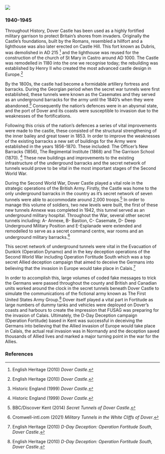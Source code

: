 <a href="https://dev.visual-essays.app"><img src="https://dev-visual-essays.netlify.app/images/ve-button.png"></a> 

<param ve-config title="The secret war tunnels of Dover Castle"author="Brooke Altringham" layout="vtl"banner="https://upload.wikimedia.org/wikipedia/commons/9/9b/Dover_Castle_20180901.jpg" label=" Dover Castle" attribution="Suicasmo"url="https://upload.wikimedia.org/wikipedia/commons/9/9b/Dover_Castle_20180901.jpg"> 

<param ve-entity eid="Q950970" aliases="Dover Castle"> 

### 1940-1945 

Throughout History, Dover Castle has been used as a highly fortified military garrison to protect Britain’s shores from invaders. Originally the Castle’s foundations, built by the Romans, resembled a hillfort and a lighthouse was also later erected on Castle Hill. This fort known as Dubris, was demolished in AD 215 [^ref1] and the lighthouse was reused for the construction of the church of St Mary in Castro around AD 1000. The Castle was remodelled in 1180 into the one we recognise today; the rebuilding was established by Henry II who created the most advanced castle design in Europe.[^ref2]  
<param ve-image url="images/Roman Pharos.jpg" label="Roman Pharos, Dover" attribution="Postcard c.1920s"> 

By the 1800s, the castle had become a formidable artillery fortress and barracks. During the Georgian period when the secret war tunnels were first established, these tunnels were known as the Casemates and they served as an underground barracks for the army until the 1840’s when they were abandoned.[^ref3] Consequently the nation’s defences were in an abysmal state, and the port of Dover and its coasts were susceptible to invasion due to the weaknesses of the fortifications.  

Following this crisis of the nation’s defences a series of vital improvements were made to the castle, these consisted of the structural strengthening of the inner bailey and great tower in 1853. In order to improve the weaknesses of the existing barracks a new set of buildings for the Army were established in the years 1856-1870. These included: The Officer’s New Barracks (1856), The Regimental Institute (1868) and The Garrison School (1870). [^ref4] These new buildings and improvements to the existing infrastructure of the underground barracks and the secret network of tunnels would prove to be vital in the most important stages of the Second World War. 
<param ve-image url="images/DoverCastle.jpg "label="painting, Dover" attribution="Photograph of illustration"> 

During the Second World War, Dover Castle played a vital role in the strategic operations of the British Army. Firstly, the Castle was home to the only underground barracks in the country as it’s secret network of seven tunnels were able to accommodate around 2,000 troops.[^ref5] In order to manage this volume of soldiers, two new levels were built, the first of these new tunnels Annexe was completed in 1942, this tunnel served as an underground military hospital. Throughout the War, several other secret tunnels including: A- Annexe, B- Bastion, C- Casemate, D- Deep Underground Military Position and E-Esplanade were extended and remodelled to serve as a secret command centre, war rooms and an underground military barracks.[^ref6]  
<param ve-image url="images/brooke.jpg” label="Illustration of the secret war tunnels, Dover” attribution="Painting by Brooke Altringham"> 

This secret network of underground tunnels were vital in the Evacuation of Dunkirk (Operation Dynamo) and in the key deception operations of the Second World War including Operation Fortitude South which was a top secret Allied deception campaign that aimed to deceive the Germans into believing that the invasion in Europe would take place in Calais.[^ref7]  
<param ve-image url="https://upload.wikimedia.org/wikipedia/commons/5/54/Dummy_Vehicles_and_Equipment_USED_For_Deception_during_the_Second_World_War_H42531.jpg" label="Photograph of a dummy tank, Dover" attribution="War Office official photographer, Public domain, via Wikimedia Commons"> 

In order to accomplish this, large volumes of coded fake messages to trick the Germans were passed throughout the county and British and Canadian units worked around the clock in the secret tunnels beneath Dover Castle to simulate the communications of the fictional army known as The First United States Army Group.[^ref8] Dover itself played a vital part in Fortitude as large numbers of dummy tanks and vehicles were deployed on Dover’s coasts and harbours to create the impression that FUSAG was preparing for the invasion of Calais. Ultimately, the D-Day Deception campaign (Operation Fortitude) based in Kent was successful in deceiving the Germans into believing that the Allied invasion of Europe would take place in Calais, the actual real invasion was in Normandy and the deception saved thousands of Allied lives and marked a major turning point in the war for the Allies.  
<param ve-image url="images/thumbnails/20c.jpg” label="illustration, Dover” attribution="Photograph of illustration"> 

### References 

[^ref1]: English Heritage (2010) _Dover Castle_.   

[^ref2]: English Heritage (2010) _Dover Castle_.   

[^ref3]: Historic England (1999) _Dover Castle_.   

[^ref4]: Historic England (1999) _Dover Castle_.   

[^ref5]: BBC/Discover Kent (2014) _Secret Tunnels of Dover Castle_.   

[^ref6]: Cromwell-intl.com (2021) _Military Tunnels in the White Cliffs of Dover_.   

[^ref7]: English Heritage (2010) _D-Day Deception: Operation Fortitude South, Dover Castle_.   

[^ref8]: English Heritage (2010) _D-Day Deception: Operation Fortitude South, Dover Castle_.   
